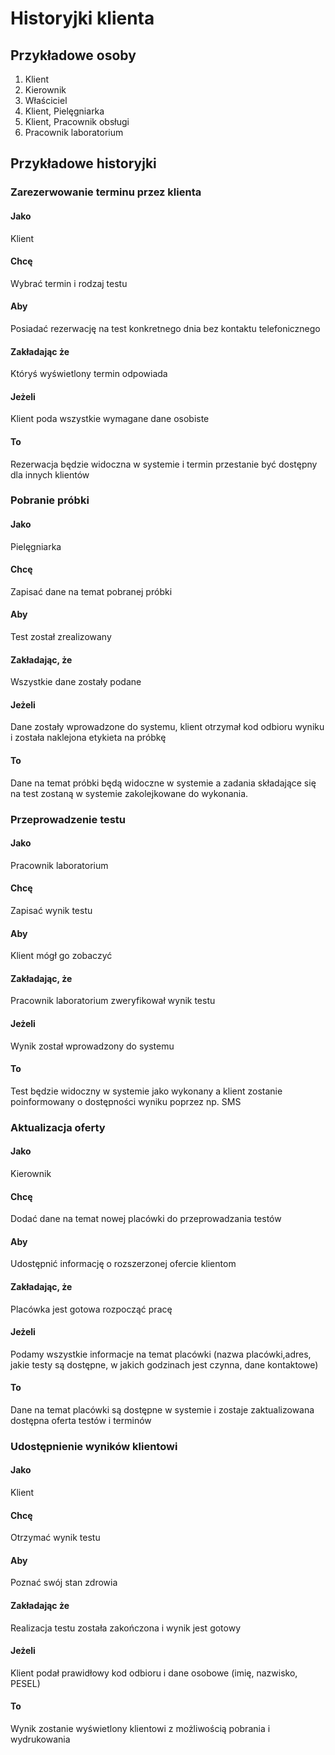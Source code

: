 # Historyjki klienta
## Przykładowe osoby
1. Klient
2. Kierownik
3. Właściciel
4. Klient, Pielęgniarka
5. Klient, Pracownik obsługi
6. Pracownik laboratorium

## Przykładowe historyjki
### Zarezerwowanie terminu przez klienta
#### Jako
Klient
#### Chcę
Wybrać termin i rodzaj testu
#### Aby
Posiadać rezerwację na test konkretnego dnia bez kontaktu telefonicznego

#### Zakładając że
Któryś wyświetlony termin odpowiada
#### Jeżeli
Klient poda wszystkie wymagane dane osobiste
#### To
Rezerwacja będzie widoczna w systemie i termin przestanie być dostępny dla innych klientów

### Pobranie próbki
#### Jako
Pielęgniarka
#### Chcę
Zapisać dane na temat pobranej próbki
#### Aby
Test został zrealizowany

#### Zakładając, że
Wszystkie dane zostały podane
#### Jeżeli
Dane zostały wprowadzone do systemu, klient otrzymał kod odbioru wyniku i została naklejona etykieta na próbkę
#### To
Dane na temat próbki będą widoczne w systemie a zadania składające się na test zostaną w systemie zakolejkowane do wykonania.

### Przeprowadzenie testu
#### Jako
Pracownik laboratorium
#### Chcę
Zapisać wynik testu
#### Aby
Klient mógł go zobaczyć

#### Zakładając, że
Pracownik laboratorium zweryfikował wynik testu
#### Jeżeli
Wynik został wprowadzony do systemu
#### To
Test będzie widoczny w systemie jako wykonany a klient zostanie poinformowany o dostępności wyniku poprzez np. SMS

### Aktualizacja oferty
#### Jako
Kierownik
#### Chcę
Dodać dane na temat nowej placówki do przeprowadzania testów
#### Aby
Udostępnić informację o rozszerzonej ofercie klientom

#### Zakładając, że
Placówka jest gotowa rozpocząć pracę
#### Jeżeli
Podamy wszystkie informacje na temat placówki (nazwa placówki,adres, jakie testy są dostępne, w jakich godzinach jest czynna, dane kontaktowe)
#### To
Dane na temat placówki są dostępne w systemie i zostaje zaktualizowana dostępna oferta testów i terminów

### Udostępnienie wyników klientowi
#### Jako
Klient
#### Chcę
Otrzymać wynik testu
#### Aby
Poznać swój stan zdrowia

#### Zakładając że
Realizacja testu została zakończona i wynik jest gotowy
#### Jeżeli
Klient podał prawidłowy kod odbioru i dane osobowe (imię, nazwisko, PESEL)
#### To
Wynik zostanie wyświetlony klientowi z możliwością pobrania i wydrukowania